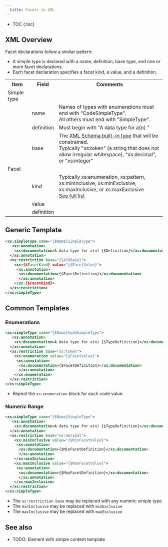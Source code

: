```yaml
---
  title: Facets in XML
---
```


- TOC
{:toc}

## XML Overview

Facet declarations follow a similar pattern:

- A simple type is declared with a name, definition, base type, and one or more facet declarations.
- Each facet declaration specifies a facet kind, a value, and a definition.

<table class="table table-bordered table-hover table-striped">
  <tr>
    <th>Item</th>
    <th>Field</th>
    <th>Comments</th>
  </tr>
  <tr>
    <td>Simple type</td>
    <td></td>
    <td></td>
  </tr>
  <tr>
    <td></td>
    <td>name</td>
    <td>Names of types with enumerations must end with "CodeSimpleType".<br>
        All others must end with "SimpleType".
    </td>
  </tr>
  <tr>
    <td></td>
    <td>definition</td>
    <td>Must begin with "A data type for a(n) "</td>
  </tr>
  <tr>
    <td></td>
    <td>base</td>
    <td>The <a href="http://www.w3.org/TR/xmlschema-2/#built-in-datatypes">XML Schema built-in type</a> that will be constrained.<br>
        Typically "xs:token" (a string that does not allow irregular whitespace), "xs:decimal", or "xs:integer"
    </td>
  </tr>
  <tr>
    <td>Facet</td>
    <td></td>
    <td></td>
  </tr>
  <tr>
    <td></td>
    <td>kind</td>
    <td>Typically xs:enumeration, xs:pattern, xs:minInclusive, xs:minExclusive, xs:maxInclusive, or xs:maxExclusive<br><a href="./index.html#kinds-of-facets">See full list</a></td>
  </tr>
  <tr>
    <td></td>
    <td>value</td>
    <td></td>
  </tr>
  <tr>
    <td></td>
    <td>definition</td>
    <td></td>
  </tr>
</table>

## Generic Template

```xml
<xs:simpleType name="{$Name}SimpleType">
   <xs:annotation>
    <xs:documentation>A data type for a(n) {$Definition}</xs:documentation>
  </xs:annotation>
  <xs:restriction base="{$XSDBase}">
    <xs:{$FacetKind} value="{$FacetValue}">
     <xs:annotation>
      <xs:documentation>{$FacetDefinition}</xs:documentation>
      </xs:annotation>
    </xs:{$FacetKind}>
  </xs:restriction>
</xs:simpleType>
```

## Common Templates

### Enumerations

```xml
<xs:simpleType name="{$Name}CodeSimpleType">
   <xs:annotation>
    <xs:documentation>A data type for a(n) {$TypeDefinition}</xs:documentation>
  </xs:annotation>
  <xs:restriction base="xs:token">
    <xs:enumeration value="{$FacetValue}">
     <xs:annotation>
      <xs:documentation>{$FacetDefinition}</xs:documentation>
      </xs:annotation>
    </xs:enumeration>
  </xs:restriction>
</xs:simpleType>
```

- Repeat the `xs:enumeration` block for each code value.

### Numeric Range

```xml
<xs:simpleType name="{$Name}SimpleType">
   <xs:annotation>
    <xs:documentation>A data type for a(n) {$TypeDefinition}</xs:documentation>
  </xs:annotation>
  <xs:restriction base="xs:decimal">
    <xs:minInclusive value="{$MinFacetValue}">
     <xs:annotation>
      <xs:documentation>{$MinFacetDefinition}</xs:documentation>
      </xs:annotation>
    </xs:minInclusive>
    <xs:maxInclusive value="{$MaxFacetValue}">
     <xs:annotation>
      <xs:documentation>{$MaxFacetDefinition}</xs:documentation>
      </xs:annotation>
    </xs:maxInclusive>
  </xs:restriction>
</xs:simpleType>
```

- The `xs:restriction base` may be replaced with any numeric simple type
- The `minInclusive` may be replaced with `minExclusive`
- The `maxInclusive` may be replaced with `maxExclusive`

## See also

- TODO: Element with simple content template
